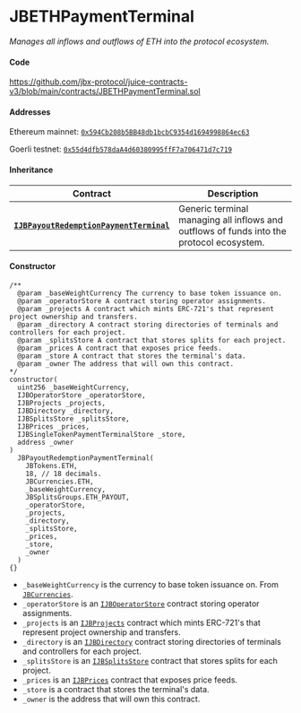 # JBETHPaymentTerminal

_Manages all inflows and outflows of ETH into the protocol ecosystem._

#### Code

https://github.com/jbx-protocol/juice-contracts-v3/blob/main/contracts/JBETHPaymentTerminal.sol

#### Addresses

Ethereum mainnet: [`0x594Cb208b5BB48db1bcbC9354d1694998864ec63`](https://etherscan.io/address/0x594Cb208b5BB48db1bcbC9354d1694998864ec63)

Goerli testnet: [`0x55d4dfb578daA4d60380995ffF7a706471d7c719`](https://goerli.etherscan.io/address/0x55d4dfb578daA4d60380995ffF7a706471d7c719)

#### Inheritance

| Contract                                             | Description                                                                                                                              |
| ------------------------------------------------ | ---------------------------------------------------------------------------------------------------------------------------------------- |
| [**`IJBPayoutRedemptionPaymentTerminal`**](/v4/deprecated/v3/interfaces/ijbpayoutredemptionpaymentterminal) | Generic terminal managing all inflows and outflows of funds into the protocol ecosystem. |

#### Constructor

```
/**
  @param _baseWeightCurrency The currency to base token issuance on.
  @param _operatorStore A contract storing operator assignments.
  @param _projects A contract which mints ERC-721's that represent project ownership and transfers.
  @param _directory A contract storing directories of terminals and controllers for each project.
  @param _splitsStore A contract that stores splits for each project.
  @param _prices A contract that exposes price feeds.
  @param _store A contract that stores the terminal's data.
  @param _owner The address that will own this contract.
*/
constructor(
  uint256 _baseWeightCurrency,
  IJBOperatorStore _operatorStore,
  IJBProjects _projects,
  IJBDirectory _directory,
  IJBSplitsStore _splitsStore,
  IJBPrices _prices,
  IJBSingleTokenPaymentTerminalStore _store,
  address _owner
)
  JBPayoutRedemptionPaymentTerminal(
    JBTokens.ETH,
    18, // 18 decimals.
    JBCurrencies.ETH,
    _baseWeightCurrency,
    JBSplitsGroups.ETH_PAYOUT,
    _operatorStore,
    _projects,
    _directory,
    _splitsStore,
    _prices,
    _store,
    _owner
  )
{}
```

* `_baseWeightCurrency` is the currency to base token issuance on. From [`JBCurrencies`](/v4/deprecated/v3/api/libraries/jbcurrencies.md).
* `_operatorStore` is an [`IJBOperatorStore`](/v4/deprecated/v3/api/interfaces/ijboperatorstore.md) contract storing operator assignments.
* `_projects` is an [`IJBProjects`](/v4/deprecated/v3/api/interfaces/ijbprojects.md) contract which mints ERC-721's that represent project ownership and transfers.
* `_directory` is an [`IJBDirectory`](/v4/deprecated/v3/api/interfaces/ijbdirectory.md) contract storing directories of terminals and controllers for each project.
* `_splitsStore` is an [`IJBSplitsStore`](/v4/deprecated/v3/api/interfaces/ijbsplitsstore/) contract that stores splits for each project.
* `_prices` is an [`IJBPrices`](/v4/deprecated/v3/api/interfaces/ijbprices.md) contract that exposes price feeds.
* `_store` is a contract that stores the terminal's data.
* `_owner` is the address that will own this contract.
